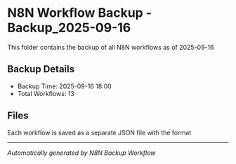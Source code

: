 # N8N Workflow Backup -Backup_2025-09-16

This folder contains the backup of all N8N workflows as of 2025-09-16

## Backup Details
- Backup Time: 2025-09-16 18:00
- Total Workflows: 13

## Files
Each workflow is saved as a separate JSON file with the format

---
*Automatically generated by N8N Backup Workflow*